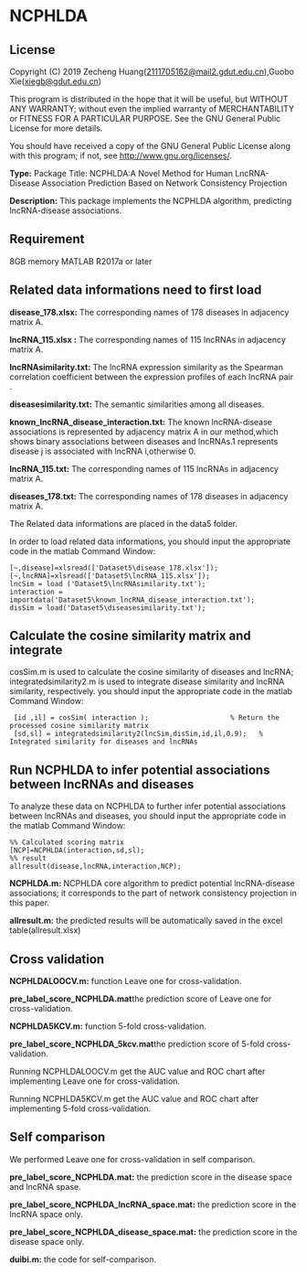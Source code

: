 # NCPHLDA
## License
Copyright (C) 2019 Zecheng Huang(2111705162@mail2.gdut.edu.cn),Guobo Xie(xiegb@gdut.edu.cn)


This program is distributed in the hope that it will be useful, but WITHOUT ANY WARRANTY; without even the implied warranty of MERCHANTABILITY or FITNESS FOR A PARTICULAR PURPOSE. See the GNU General Public License for more details.

You should have received a copy of the GNU General Public License along with this program; if not, see http://www.gnu.org/licenses/.

**Type:** Package Title: NCPHLDA:A Novel Method for Human LncRNA-Disease Association Prediction Based on Network Consistency Projection

**Description:** This package implements the NCPHLDA algorithm, predicting lncRNA-disease associations.


## Requirement
8GB memory
MATLAB R2017a or later

## Related data informations need to first load 

**disease_178.xlsx:** The corresponding names of 178 diseases in adjacency matrix A.   
 
**lncRNA_115.xlsx :** The corresponding names of 115 lncRNAs in adjacency matrix A. 

**lncRNAsimilarity.txt:** The lncRNA expression similarity as the Spearman correlation coefficient between the expression profiles of each lncRNA pair . 

**diseasesimilarity.txt:** The semantic similarities among all diseases.

**known_lncRNA_disease_interaction.txt:** The known lncRNA-disease associations is represented by adjacency matrix A in our method,which shows binary associations between diseases and lncRNAs.1 represents disease j is associated with lncRNA i,otherwise 0.

**lncRNA_115.txt:** The corresponding names of 115 lncRNAs in adjacency matrix A.

**diseases_178.txt:** The corresponding names of 178 diseases in adjacency matrix A.

The Related data informations are placed in the data5 folder.

In order to load related data informations, you should input the appropriate code in the matlab Command Window:

```
[~,disease]=xlsread(['Dataset5\disease_178.xlsx']);
[~,lncRNA]=xlsread(['Dataset5\lncRNA_115.xlsx']);
lncSim = load ('Dataset5\lncRNAsimilarity.txt');
interaction = importdata('Dataset5\known_lncRNA_disease_interaction.txt');
disSim = load('Dataset5\diseasesimilarity.txt');
```

##  Calculate the cosine similarity matrix and integrate 
cosSim.m is used to calculate the cosine similarity of diseases and lncRNA;
integratedsimilarity2.m is used to integrate disease similarity and lncRNA similarity, respectively.
you should input the appropriate code in the matlab Command Window:
```
 [id ,il] = cosSim( interaction );                    % Return the processed cosine similarity matrix
 [sd,sl] = integratedsimilarity2(lncSim,disSim,id,il,0.9);   % Integrated similarity for diseases and lncRNAs
```

## Run NCPHLDA to infer potential associations between lncRNAs and diseases

To analyze these data on NCPHLDA to further infer potential associations between lncRNAs and diseases, you should input the appropriate code in the matlab Command Window:

```
%% Calculated scoring matrix
[NCP]=NCPHLDA(interaction,sd,sl);
%% result
allresult(disease,lncRNA,interaction,NCP);
```

**NCPHLDA.m:** NCPHLDA core algorithm to predict potential lncRNA-disease associations; it corresponds to the part of network  consistency projection in this paper.

**allresult.m:** the predicted results will be automatically saved in the excel table(allresult.xlsx)


## Cross validation

**NCPHLDALOOCV.m:** function Leave one for cross-validation. 

**pre_label_score_NCPHLDA.mat**the prediction score of Leave one for cross-validation.

**NCPHLDA5KCV.m:** function 5-fold cross-validation.

**pre_label_score_NCPHLDA_5kcv.mat**the prediction score of 5-fold cross-validation.

Running  NCPHLDALOOCV.m get the AUC value and ROC chart after implementing Leave one for cross-validation.


Running NCPHLDA5KCV.m get the AUC value and ROC chart after implementing 5-fold cross-validation.

## Self comparison
We performed  Leave one for cross-validation in self comparison.

**pre_label_score_NCPHLDA.mat:** the prediction score in the disease space and lncRNA spase.

**pre_label_score_NCPHLDA_lncRNA_space.mat:** the prediction score in the lncRNA space only.

**pre_label_score_NCPHLDA_disease_space.mat:** the prediction score in the disease space only.

**duibi.m:** the code for self-comparison.
